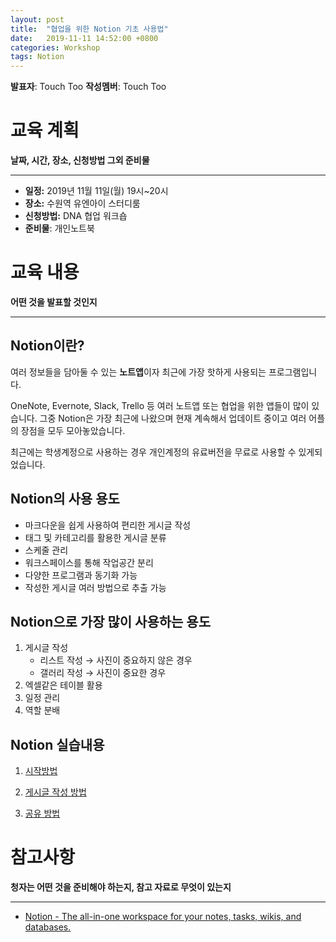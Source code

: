 ```yaml
---
layout: post
title:  "협업을 위한 Notion 기초 사용법"
date:   2019-11-11 14:52:00 +0800
categories: Workshop
tags: Notion
---
```


**발표자**: Touch Too
**작성멤버**: Touch Too

# 교육 계획

**날짜, 시간, 장소, 신청방법 그외 준비물**

---

- **일정:** 2019년 11월 11일(월) 19시~20시
- **장소:** 수원역 유엔아이 스터디룸
- **신청방법:** DNA 협업 워크숍
- **준비물**: 개인노트북

# 교육 내용

**어떤 것을 발표할 것인지**

---

## Notion이란?

여러 정보들을 담아둘 수 있는 **노트앱**이자 최근에 가장 핫하게 사용되는 프로그램입니다.

OneNote, Evernote, Slack, Trello 등 여러 노트앱 또는 협업을 위한 앱들이 많이 있습니다. 그중 Notion은 가장 최근에 나왔으며 현재 계속해서 업데이트 중이고 여러 어플의 장점을 모두 모아놓았습니다. 

최근에는 학생계정으로 사용하는 경우 개인계정의 유료버전을 무료로 사용할 수 있게되었습니다.

## Notion의 사용 용도

- 마크다운을 쉽게 사용하여 편리한 게시글 작성
- 태그 및 카테고리를 활용한 게시글 분류
- 스케줄 관리
- 워크스페이스를 통해 작업공간 분리
- 다양한 프로그램과 동기화 가능
- 작성한 게시글 여러 방법으로 추출 가능

## Notion으로 가장 많이 사용하는 용도

1. 게시글 작성
    - 리스트 작성 → 사진이 중요하지 않은 경우
    - 갤러리 작성 → 사진이 중요한 경우
2. 엑셀같은 테이블 활용
3. 일정 관리
4. 역할 분배

## Notion 실습내용

1. [시작방법](https://www.notion.so/399b884e321240c2a9a78f3ec44d44dd)

2. [게시글 작성 방법](https://www.notion.so/0d38da26ad2f4aadb8d3399f026afc47)

3. [공유 방법](https://www.notion.so/966be6c9cfab4949947fb334d6d4fe81)

# 참고사항

**청자는 어떤 것을 준비해야 하는지, 참고 자료로 무엇이 있는지**

---

- [Notion - The all-in-one workspace for your notes, tasks, wikis, and databases.](https://www.notion.so/)